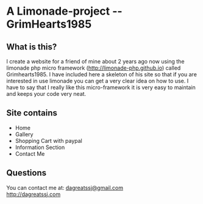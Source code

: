A Limonade-project -- GrimHearts1985
=================================================

## What is this?

I create a website for a friend of mine about 2 years ago now using the limonade php micro framework (http://limonade-php.github.io)
called Grimhearts1985. I have included here a skeleton of his site so that if you are interested in use limonade you can get a very
clear idea on how to use. I have to say that I really like this micro-framework it is very easy to maintain and keeps your code very 
neat.

## Site contains

*   Home
*   Gallery
*   Shopping Cart with paypal
*   Information Section
*   Contact Me

## Questions

You can contact me at: dagreatssj@gmail.com     
http://dagreatssj.com
